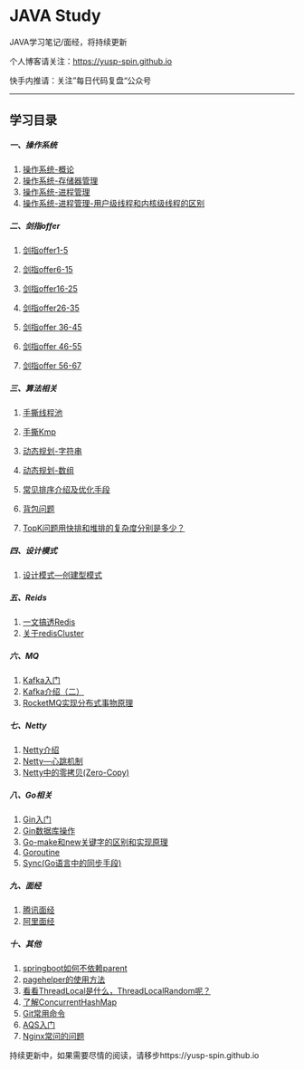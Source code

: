 # JAVA Study
JAVA学习笔记/面经，将持续更新

个人博客请关注：https://yusp-spin.github.io

快手内推请：关注”每日代码复盘“公众号

---
学习目录
---

##### 一、操作系统

1. [操作系统-概论](https://github.com/yusp-spin/Study/blob/main/%E6%93%8D%E4%BD%9C%E7%B3%BB%E7%BB%9F-%E6%A6%82%E8%AE%BA.md)
2. [操作系统-存储器管理](https://github.com/yusp-spin/Study/blob/main/%E6%93%8D%E4%BD%9C%E7%B3%BB%E7%BB%9F-%E6%A6%82%E8%AE%BA.md)
3. [操作系统-进程管理](https://github.com/yusp-spin/Study/blob/main/%E6%93%8D%E4%BD%9C%E7%B3%BB%E7%BB%9F-%E8%BF%9B%E7%A8%8B%E7%AE%A1%E7%90%86.md)
4. [操作系统-进程管理-用户级线程和内核级线程的区别](https://github.com/yusp-spin/Study/blob/main/%E6%93%8D%E4%BD%9C%E7%B3%BB%E7%BB%9F-%E8%BF%9B%E7%A8%8B%E7%AE%A1%E7%90%86-%E7%94%A8%E6%88%B7%E7%BA%A7%E7%BA%BF%E7%A8%8B%E5%92%8C%E5%86%85%E6%A0%B8%E7%BA%A7%E7%BA%BF%E7%A8%8B%E7%9A%84%E5%8C%BA%E5%88%AB.md)



##### 二、剑指offer

1. [剑指offer1-5](https://github.com/yusp-spin/Study/blob/main/%E5%89%91%E6%8C%87offer%201-5.md)

2. [剑指offer6-15](https://github.com/yusp-spin/Study/blob/main/%E5%89%91%E6%8C%87offer%206-15.md)

3. [剑指offer16-25](https://github.com/yusp-spin/Study/blob/main/%E5%89%91%E6%8C%87offer%2016-25.md)

4. [剑指offer26-35](https://github.com/yusp-spin/Study/blob/main/%E5%89%91%E6%8C%87offer%2026-35.md)
5. [剑指offer 36-45](https://github.com/yusp-spin/Study/blob/main/%E5%89%91%E6%8C%87offer%2036-45.md)
6. [剑指offer 46-55](https://github.com/yusp-spin/Study/blob/main/%E5%89%91%E6%8C%87offer%2046-55.md)
7. [剑指offer 56-67](https://github.com/yusp-spin/Study/blob/main/%E5%89%91%E6%8C%87offer%2056-67.md)



##### 三、算法相关

1. [手撕线程池](https://github.com/yusp-spin/Study/blob/main/%E6%89%8B%E6%92%95%E7%BA%BF%E7%A8%8B%E6%B1%A0.md)

2. [手撕Kmp](https://github.com/yusp-spin/Study/blob/main/%E6%89%8B%E6%92%95KMp.md)

3. [动态规划-字符串](https://github.com/yusp-spin/Study/blob/main/%E5%8A%A8%E6%80%81%E8%A7%84%E5%88%92-%E5%AD%97%E7%AC%A6%E4%B8%B2.md)

4. [动态规划-数组](https://github.com/yusp-spin/Study/blob/main/%E5%8A%A8%E6%80%81%E8%A7%84%E5%88%92-%E6%95%B0%E7%BB%84.md)

5. [常见排序介绍及优化手段](https://github.com/yusp-spin/Study/blob/main/%E5%B8%B8%E8%A7%81%E6%8E%92%E5%BA%8F%E4%BB%8B%E7%BB%8D%E5%8F%8A%E4%BC%98%E5%8C%96%E6%89%8B%E6%AE%B5.md)

6. [背包问题](https://github.com/yusp-spin/Study/blob/main/%E8%83%8C%E5%8C%85%E9%97%AE%E9%A2%98.md)

7. [TopK问题用快排和堆排的复杂度分别是多少？](https://github.com/yusp-spin/Study/blob/main/TopK%E9%97%AE%E9%A2%98%E7%94%A8%E5%BF%AB%E6%8E%92%E5%92%8C%E5%A0%86%E6%8E%92%E7%9A%84%E5%A4%8D%E6%9D%82%E5%BA%A6%E5%88%86%E5%88%AB%E6%98%AF%E5%A4%9A%E5%B0%91%EF%BC%9F.md)

   

##### 四、设计模式

1. [设计模式—创建型模式](https://github.com/yusp-spin/Study/blob/main/%E8%AE%BE%E8%AE%A1%E6%A8%A1%E5%BC%8F%E2%80%94%E5%88%9B%E5%BB%BA%E5%9E%8B%E6%A8%A1%E5%BC%8F.md)



##### 五、Reids

1. [一文搞透Redis](https://github.com/yusp-spin/Study/blob/main/%E4%B8%80%E6%96%87%E6%90%9E%E9%80%8FRedis.md)
2. [关于redisCluster](https://github.com/yusp-spin/Study/blob/main/%E5%85%B3%E4%BA%8EredisCluster.md)



##### 六、MQ

1. [Kafka入门](https://github.com/yusp-spin/Study/blob/main/Kafka%E5%85%A5%E9%97%A8.md)
2. [Kafka介绍（二）](https://github.com/yusp-spin/Study/blob/main/Kafka%E4%BB%8B%E7%BB%8D%EF%BC%88%E4%BA%8C%EF%BC%89.md)
3. [RocketMQ实现分布式事物原理](https://github.com/yusp-spin/Study/blob/main/RocketMQ%E5%AE%9E%E7%8E%B0%E5%88%86%E5%B8%83%E5%BC%8F%E4%BA%8B%E5%8A%A1.md)



##### 七、Netty

1. [Netty介绍](https://github.com/yusp-spin/Study/blob/main/Netty%E4%BB%8B%E7%BB%8D.md)
2. [Netty—心跳机制](https://github.com/yusp-spin/Study/blob/main/Netty%E2%80%94%E5%BF%83%E8%B7%B3%E6%9C%BA%E5%88%B6.md)
3. [Netty中的零拷贝(Zero-Copy)](https://github.com/yusp-spin/Study/blob/main/Netty%E4%B8%AD%E7%9A%84%E9%9B%B6%E6%8B%B7%E8%B4%9D(Zero-Copy).md)



##### 八、Go相关

1. [Gin入门](https://github.com/yusp-spin/Study/blob/main/Gin%E5%85%A5%E9%97%A8.md)
2. [Gin数据库操作](https://github.com/yusp-spin/Study/blob/main/Gin%E6%95%B0%E6%8D%AE%E5%BA%93%E6%93%8D%E4%BD%9C.md)
3. [Go-make和new关键字的区别和实现原理](https://github.com/yusp-spin/Study/blob/main/Go-make%E5%92%8Cnew%E5%85%B3%E9%94%AE%E5%AD%97%E7%9A%84%E5%8C%BA%E5%88%AB%E5%92%8C%E5%AE%9E%E7%8E%B0%E5%8E%9F%E7%90%86.md)
4. [Goroutine](https://github.com/yusp-spin/Study/blob/main/Goroutine.md)
5. [Sync(Go语言中的同步手段)](https://github.com/yusp-spin/Study/blob/main/Sync(Go%E8%AF%AD%E8%A8%80%E4%B8%AD%E7%9A%84%E5%90%8C%E6%AD%A5%E6%89%8B%E6%AE%B5).md)



##### 九、面经

1. [腾讯面经](https://github.com/yusp-spin/Study/blob/main/%E8%85%BE%E8%AE%AF%E9%9D%A2%E7%BB%8F.md)
2. [阿里面经](https://github.com/yusp-spin/Study/blob/main/%E9%98%BF%E9%87%8C%E9%9D%A2%E7%BB%8F.md)



##### 十、其他

1. [springboot如何不依赖parent](https://github.com/yusp-spin/Study/blob/main/springboot%E5%A6%82%E4%BD%95%E4%B8%8D%E4%BE%9D%E8%B5%96parent.md)
2. [pagehelper的使用方法](https://github.com/yusp-spin/Study/blob/main/pagehelper%E7%9A%84%E4%BD%BF%E7%94%A8%E6%96%B9%E6%B3%95.md)
3. [看看ThreadLocal是什么，ThreadLocalRandom呢？](https://github.com/yusp-spin/Study/blob/main/%E7%9C%8B%E7%9C%8BThreadLocal%E6%98%AF%E4%BB%80%E4%B9%88%EF%BC%8CThreadLocalRandom%E5%91%A2%EF%BC%9F.md)
4. [了解ConcurrentHashMap](https://github.com/yusp-spin/Study/blob/main/%E4%BA%86%E8%A7%A3ConcurrentHashMap.md)
5. [Git常用命令](https://github.com/yusp-spin/Study/blob/main/git%E5%B8%B8%E7%94%A8%E5%91%BD%E4%BB%A4.md)
6. [AQS入门](https://github.com/yusp-spin/Study/blob/main/AQS%E5%85%A5%E9%97%A8.md)
7. [Nginx常问的问题](https://github.com/yusp-spin/Study/blob/main/Nginx%E5%AD%A6%E4%B9%A0.md)




持续更新中，如果需要尽情的阅读，请移步https://yusp-spin.github.io
